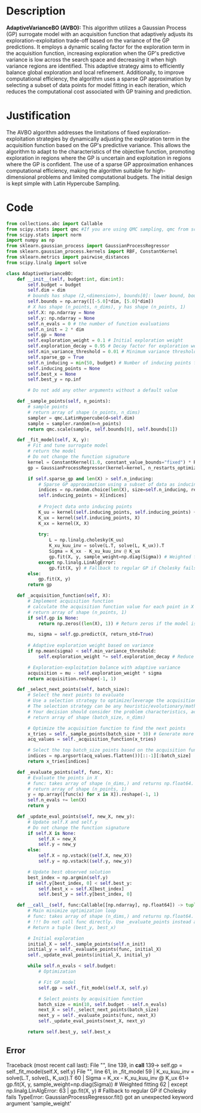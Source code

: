# Description
**AdaptiveVarianceBO (AVBO):** This algorithm utilizes a Gaussian Process (GP) surrogate model with an acquisition function that adaptively adjusts its exploration-exploitation trade-off based on the variance of the GP predictions. It employs a dynamic scaling factor for the exploration term in the acquisition function, increasing exploration when the GP's predictive variance is low across the search space and decreasing it when high variance regions are identified. This adaptive strategy aims to efficiently balance global exploration and local refinement. Additionally, to improve computational efficiency, the algorithm uses a sparse GP approximation by selecting a subset of data points for model fitting in each iteration, which reduces the computational cost associated with GP training and prediction.

# Justification
The AVBO algorithm addresses the limitations of fixed exploration-exploitation strategies by dynamically adjusting the exploration term in the acquisition function based on the GP's predictive variance. This allows the algorithm to adapt to the characteristics of the objective function, promoting exploration in regions where the GP is uncertain and exploitation in regions where the GP is confident. The use of a sparse GP approximation enhances computational efficiency, making the algorithm suitable for high-dimensional problems and limited computational budgets. The initial design is kept simple with Latin Hypercube Sampling.

# Code
```python
from collections.abc import Callable
from scipy.stats import qmc #If you are using QMC sampling, qmc from scipy is encouraged. Remove this line if you have better alternatives.
from scipy.stats import norm
import numpy as np
from sklearn.gaussian_process import GaussianProcessRegressor
from sklearn.gaussian_process.kernels import RBF, ConstantKernel
from sklearn.metrics import pairwise_distances
from scipy.linalg import solve

class AdaptiveVarianceBO:
    def __init__(self, budget:int, dim:int):
        self.budget = budget
        self.dim = dim
        # bounds has shape (2,<dimension>), bounds[0]: lower bound, bounds[1]: upper bound
        self.bounds = np.array([[-5.0]*dim, [5.0]*dim])
        # X has shape (n_points, n_dims), y has shape (n_points, 1)
        self.X: np.ndarray = None
        self.y: np.ndarray = None
        self.n_evals = 0 # the number of function evaluations
        self.n_init = 2 * dim
        self.gp = None
        self.exploration_weight = 0.1 # Initial exploration weight
        self.exploration_decay = 0.95 # Decay factor for exploration weight
        self.min_variance_threshold = 0.01 # Minimum variance threshold for exploration
        self.sparse_gp = True
        self.n_inducing = min(50, budget) # Number of inducing points for sparse GP
        self.inducing_points = None
        self.best_x = None
        self.best_y = np.inf

        # Do not add any other arguments without a default value

    def _sample_points(self, n_points):
        # sample points
        # return array of shape (n_points, n_dims)
        sampler = qmc.LatinHypercube(d=self.dim)
        sample = sampler.random(n=n_points)
        return qmc.scale(sample, self.bounds[0], self.bounds[1])

    def _fit_model(self, X, y):
        # Fit and tune surrogate model
        # return the model
        # Do not change the function signature
        kernel = ConstantKernel(1.0, constant_value_bounds="fixed") * RBF(length_scale=1.0, length_scale_bounds="fixed")
        gp = GaussianProcessRegressor(kernel=kernel, n_restarts_optimizer=5, alpha=1e-6)

        if self.sparse_gp and len(X) > self.n_inducing:
            # Sparse GP approximation using a subset of data as inducing points
            indices = np.random.choice(len(X), size=self.n_inducing, replace=False)
            self.inducing_points = X[indices]
            
            # Project data onto inducing points
            K_uu = kernel(self.inducing_points, self.inducing_points) + np.eye(self.n_inducing) * 1e-6
            K_ux = kernel(self.inducing_points, X)
            K_xx = kernel(X, X)
            
            try:
                L = np.linalg.cholesky(K_uu)
                K_xu_kuu_inv = solve(L.T, solve(L, K_ux)).T
                Sigma = K_xx - K_xu_kuu_inv @ K_ux
                gp.fit(X, y, sample_weight=np.diag(Sigma)) # Weighted fitting
            except np.linalg.LinAlgError:
                gp.fit(X, y) # Fallback to regular GP if Cholesky fails
        else:
            gp.fit(X, y)
        return gp

    def _acquisition_function(self, X):
        # Implement acquisition function
        # calculate the acquisition function value for each point in X
        # return array of shape (n_points, 1)
        if self.gp is None:
            return np.zeros((len(X), 1)) # Return zeros if the model is not fitted yet

        mu, sigma = self.gp.predict(X, return_std=True)
        
        # Adaptive exploration weight based on variance
        if np.mean(sigma) < self.min_variance_threshold:
            self.exploration_weight *= self.exploration_decay # Reduce exploration

        # Exploration-exploitation balance with adaptive variance
        acquisition = mu - self.exploration_weight * sigma
        return acquisition.reshape(-1, 1)

    def _select_next_points(self, batch_size):
        # Select the next points to evaluate
        # Use a selection strategy to optimize/leverage the acquisition function
        # The selection strategy can be any heuristic/evolutionary/mathematical/hybrid methods.
        # Your decision should consider the problem characteristics, acquisition function, and the computational efficiency.
        # return array of shape (batch_size, n_dims)

        # Optimize the acquisition function to find the next points
        x_tries = self._sample_points(batch_size * 10) # Generate more candidates
        acq_values = self._acquisition_function(x_tries)

        # Select the top batch_size points based on the acquisition function values
        indices = np.argsort(acq_values.flatten())[::-1][:batch_size]
        return x_tries[indices]

    def _evaluate_points(self, func, X):
        # Evaluate the points in X
        # func: takes array of shape (n_dims,) and returns np.float64.
        # return array of shape (n_points, 1)
        y = np.array([func(x) for x in X]).reshape(-1, 1)
        self.n_evals += len(X)
        return y

    def _update_eval_points(self, new_X, new_y):
        # Update self.X and self.y
        # Do not change the function signature
        if self.X is None:
            self.X = new_X
            self.y = new_y
        else:
            self.X = np.vstack((self.X, new_X))
            self.y = np.vstack((self.y, new_y))

        # Update best observed solution
        best_index = np.argmin(self.y)
        if self.y[best_index, 0] < self.best_y:
            self.best_x = self.X[best_index]
            self.best_y = self.y[best_index, 0]

    def __call__(self, func:Callable[[np.ndarray], np.float64]) -> tuple[np.float64, np.array]:
        # Main minimize optimization loop
        # func: takes array of shape (n_dims,) and returns np.float64.
        # !!! Do not call func directly. Use _evaluate_points instead and be aware of the budget when calling it. !!!
        # Return a tuple (best_y, best_x)

        # Initial exploration
        initial_X = self._sample_points(self.n_init)
        initial_y = self._evaluate_points(func, initial_X)
        self._update_eval_points(initial_X, initial_y)

        while self.n_evals < self.budget:
            # Optimization

            # Fit GP model
            self.gp = self._fit_model(self.X, self.y)

            # Select points by acquisition function
            batch_size = min(10, self.budget - self.n_evals)
            next_X = self._select_next_points(batch_size)
            next_y = self._evaluate_points(func, next_X)
            self._update_eval_points(next_X, next_y)

        return self.best_y, self.best_x
```
## Error
 Traceback (most recent call last):
  File "<AdaptiveVarianceBO>", line 139, in __call__
 139->             self.gp = self._fit_model(self.X, self.y)
  File "<AdaptiveVarianceBO>", line 61, in _fit_model
  59 |                 K_xu_kuu_inv = solve(L.T, solve(L, K_ux)).T
  60 |                 Sigma = K_xx - K_xu_kuu_inv @ K_ux
  61->                 gp.fit(X, y, sample_weight=np.diag(Sigma)) # Weighted fitting
  62 |             except np.linalg.LinAlgError:
  63 |                 gp.fit(X, y) # Fallback to regular GP if Cholesky fails
TypeError: GaussianProcessRegressor.fit() got an unexpected keyword argument 'sample_weight'
